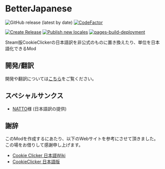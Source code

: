 # BetterJapanese
![GitHub release (latest by date)](https://img.shields.io/github/v/release/hideki0403/better-japanese)
[![CodeFactor](https://www.codefactor.io/repository/github/hideki0403/better-japanese/badge)](https://www.codefactor.io/repository/github/hideki0403/better-japanese)  

[![Create Release](https://github.com/hideki0403/better-japanese/actions/workflows/release.yml/badge.svg)](https://github.com/hideki0403/better-japanese/actions/workflows/release.yml)
[![Publish new locales](https://github.com/hideki0403/better-japanese/actions/workflows/publish.yml/badge.svg)](https://github.com/hideki0403/better-japanese/actions/workflows/publish.yml)
[![pages-build-deployment](https://github.com/hideki0403/better-japanese/actions/workflows/pages/pages-build-deployment/badge.svg)](https://github.com/hideki0403/better-japanese/actions/workflows/pages/pages-build-deployment)  

Steam版CookieClickerの日本語訳を非公式のものに置き換えたり、単位を日本語化できるMod

## 開発/翻訳
開発や翻訳については[こちら](https://github.com/hideki0403/better-japanese/wiki/%E9%96%8B%E7%99%BA%E3%83%BB%E7%BF%BB%E8%A8%B3%E3%82%92%E8%A1%8C%E3%81%86)をご覧ください。

## スペシャルサンクス
- [NATTO](https://twitter.com/LPerNATTO)様 (日本語訳の提供)

## 謝辞
このModを作成するにあたり、以下のWebサイトを参考にさせて頂きました。  
この場をお借りして感謝申し上げます。  

- [Cookie Clicker 日本語Wiki](https://w.atwiki.jp/cookieclickerjpn/)
- [CookieClicker 日本語版](https://natto0wtr.web.fc2.com/CookieClicker/)